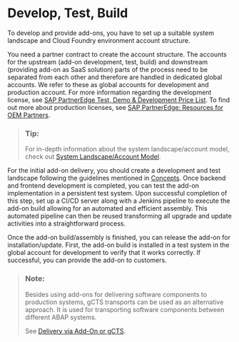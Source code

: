 <!-- loio3bf575a3dc5043f895f8bd411d2a86a1 -->

# Develop, Test, Build

To develop and provide add-ons, you have to set up a suitable system landscape and Cloud Foundry environment account structure.



You need a partner contract to create the account structure. The accounts for the upstream \(add-on development, test, build\) and downstream \(providing add-on as SaaS solution\) parts of the process need to be separated from each other and therefore are handled in dedicated global accounts. We refer to these as global accounts for development and production account. For more information regarding the development license, see [SAP PartnerEdge Test, Demo & Development Price List](https://partneredge.sap.com/en/library/assets/partnership/sales/order_license/pl_pl_part_price_list.html). To find out more about production licenses, see [SAP PartnerEdge: Resources for OEM Partners](https://partneredge.sap.com/en/partnership/manage/op_resource/oem.html).

> ### Tip:  
> For in-depth information about the system landscape/account model, check out [System Landscape/Account Model](concepts-9482e7e.md#loio4ca756395fc24e56a42b77632a6bd862).

For the initial add-on delivery, you should create a development and test landscape following the guidelines mentioned in [Concepts](concepts-9482e7e.md#loio9482e7eef4634cb993a4ae296b2029fa). Once backend and frontend development is completed, you can test the add-on implementation in a persistent test system. Upon successful completion of this step, set up a CI/CD server along with a Jenkins pipeline to execute the add-on build allowing for an automated and efficient assembly. This automated pipeline can then be reused transforming all upgrade and update activities into a straightforward process.

Once the add-on build/assembly is finished, you can release the add-on for installation/update. First, the add-on build is installed in a test system in the global account for development to verify that it works correctly. If successful, you can provide the add-on to customers.

> ### Note:  
> Besides using add-ons for delivering software components to production systems, gCTS transports can be used as an alternative approach. It is used for transporting software components between different ABAP systems.
> 
> See [Delivery via Add-On or gCTS](delivery-via-add-on-or-gcts-438d7eb.md#loio438d7ebfdc4a41de82dcdb156f01857e).

